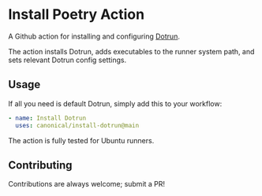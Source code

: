 # Install Poetry Action

A Github action for installing and configuring [Dotrun](https://snapcraft.io/dotrun).

The action installs Dotrun, adds executables to the runner system path, and sets relevant Dotrun config settings.

## Usage

If all you need is default Dotrun, simply add this to your workflow:

```yaml
- name: Install Dotrun
  uses: canonical/install-dotrun@main
```

The action is fully tested for Ubuntu runners.

## Contributing

Contributions are always welcome; submit a PR!
